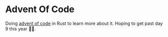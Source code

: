 # Advent Of Code

Doing [advent of code](https://adventofcode.com/) in Rust to learn more about it. Hoping to get past day 9 this year 🤞🏿.
